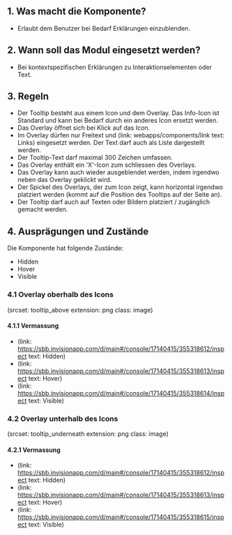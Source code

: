 ## 1. Was macht die Komponente?
* Erlaubt dem Benutzer bei Bedarf Erklärungen einzublenden.

## 2. Wann soll das Modul eingesetzt werden?
* Bei kontextspezifischen Erklärungen zu Interaktionselementen oder Text.

## 3. Regeln
* Der Tooltip besteht aus einem Icon und dem Overlay. Das Info-Icon ist Standard und kann bei Bedarf durch ein anderes Icon ersetzt werden.
* Das Overlay öffnet sich bei Klick auf das Icon.
* Im Overlay dürfen nur Freitext und (link: webapps/components/link text: Links) eingesetzt werden. Der Text darf auch als Liste dargestellt werden.
* Der Tooltip-Text darf maximal 300 Zeichen umfassen.
* Das Overlay enthält ein 'X'-Icon zum schliessen des Overlays.
* Das Overlay kann auch wieder ausgeblendet werden, indem irgendwo neben das Overlay geklickt wird.
* Der Spickel des Overlays, der zum Icon zeigt, kann horizontal irgendwo platziert werden (kommt auf die Position des Tooltips auf der Seite an).
* Der Tooltip darf auch auf Texten oder Bildern platziert / zugänglich gemacht werden.

## 4. Ausprägungen und Zustände
Die Komponente hat folgende Zustände:
* Hidden
* Hover
* Visible

### 4.1 Overlay oberhalb des Icons
(srcset: tooltip_above extension: png class: image)

#### 4.1.1 Vermassung
*   (link: https://sbb.invisionapp.com/d/main#/console/17140415/355318612/inspect text: Hidden)
*   (link: https://sbb.invisionapp.com/d/main#/console/17140415/355318613/inspect text: Hover)
*   (link: https://sbb.invisionapp.com/d/main#/console/17140415/355318614/inspect text: Visible)

### 4.2 Overlay unterhalb des Icons
(srcset: tooltip_underneath extension: png class: image)

#### 4.2.1 Vermassung
*   (link: https://sbb.invisionapp.com/d/main#/console/17140415/355318612/inspect text: Hidden)
*   (link: https://sbb.invisionapp.com/d/main#/console/17140415/355318613/inspect text: Hover)
*   (link: https://sbb.invisionapp.com/d/main#/console/17140415/355318615/inspect text: Visible)